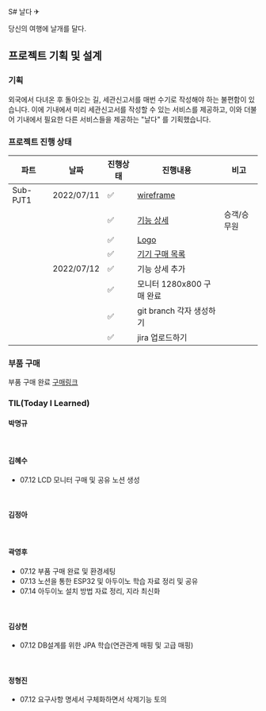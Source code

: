 S# 날다 ✈

당신의 여행에 날개를 달다.

## 프로젝트 기획 및 설계

### 기획

외국에서 다녀온 후 돌아오는 길, 세관신고서를 매번 수기로 작성해야 하는 불편함이 있습니다. 이에 기내에서 미리 세관신고서를 작성할 수 있는 서비스를 제공하고, 이와 더불어 기내에서 필요한 다른 서비스들을 제공하는 "날다" 를 기획했습니다.

### 프로젝트 진행 상태

| 파트 | 날짜 | 진행상태 | 진행내용 | 비고 |
| --- | --- | --- | --- | --- |
| Sub-PJT1 | 2022/07/11 |:white_check_mark: | [wireframe](/wireframe.md) |  |
|  |  | :white_check_mark: | [기능 상세](/%EA%B8%B0%EB%8A%A5%EC%83%81%EC%84%B8.md) | 승객/승무원 |
|  |  | :white_check_mark: | [Logo](/logo.md) |  |
|  |  | :white_check_mark: | [기기 구매 목록](/%EA%B5%AC%EB%A7%A4%EB%AA%A9%EB%A1%9D.md) |  |
|  | 2022/07/12 |:white_check_mark: | 기능 상세 추가 |  |
|  |  | :white_check_mark: | 모니터 1280x800 구매 완료 |  |
|  |  | :white_check_mark: | git branch 각자 생성하기 |  |
|  |  | :white_check_mark: | jira 업로드하기 |  |


### 부품 구매

부품 구매 완료
[구매링크](https://eduino.kr/product/detail.html?product_no=1498&gclid=Cj0KCQjwlK-WBhDjARIsAO2sErTVKwdZeUwV51LiLANYUSgYUev3jP6TdAjH_hNdCOZQtRS23jfBNjMaAgeZEALw_wcB#none)

### TIL(Today I Learned)

#### 박명규

<br>

#### 김혜수
- 07.12
  LCD 모니터 구매 및 공유 노션 생성 

<br>

#### 김정아

<br>

#### 곽영후
- 07.12
    부품 구매 완료 및 환경세팅
- 07.13
    노션을 통한 ESP32 및 아두이노 학습 자료 정리 및 공유
- 07.14
    아두이노 설치 방법 자료 정리, 지라 최신화
<br>

#### 김상현
- 07.12
    DB설계를 위한 JPA 학습(연관관계 매핑 및 고급 매핑)
<br>

#### 정형진

- 07.12
    요구사항 명세서 구체화하면서 삭제기능 토의
<br>
